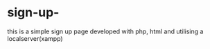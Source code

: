 # sign-up-
this is a simple sign up page developed with php, html and utilising a localserver(xampp)
